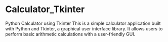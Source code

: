 # Calculator_Tkinter
Python Calculator using Tkinter
This is a simple calculator application built with Python and Tkinter, a graphical user interface library. It allows users to perform basic arithmetic calculations with a user-friendly GUI.
